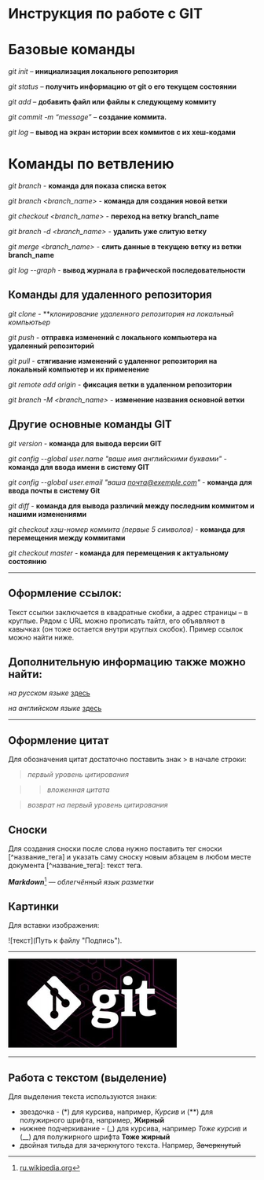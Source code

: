 # Инструкция по работе с GIT

# Базовые команды

*git init* – **инициализация локального репозитория**

*git status* – **получить информацию от git о его текущем состоянии**

*git add* – **добавить файл или файлы к следующему коммиту**

*git commit -m “message”* – **создание коммита.**

*git log* – **вывод на экран истории всех коммитов с их хеш-кодами**


# Команды по ветвлению

*git branch* - **команда для показа списка веток**

*git branch <branch_name>* - **команда для создания новой ветки**

*git checkout <branch_name>* - **переход на ветку branch_name**

*git branch -d <branch_name>* - **удалить уже слитую ветку**

*git merge <branch_name>* - **слить данные в текущею ветку из ветки branch_name**

*git log --graph* - **вывод журнала в графической последовательности**

## Команды для удаленного репозитория

*git clone* - ***клонирование удаленного репозитория на локальный компьютьер*

*git push* - **отправка изменений с локального компьютера на удаленный репозиторий**

*git pull* - **стягивание изменений с удаленног репозитория на локальный компьютер и их применение**

*git remote add origin* - **фиксация ветки в удаленном репозитории**

*git branch -M <branch_name>* - **изменение названия основной ветки**

## Другие основные команды GIT

*git version* - **команда для вывода версии GIT**

*git config --global user.name "ваше имя английскими буквами"* - **команда для ввода имени в систему GIT**

*git config --global user.email "ваша почта@exemple.com"* - **команда для ввода почты в систему Git** 

*git diff* - **команда для вывода различий между последним коммитом и нашими изменениями**

*git checkout хэш-номер коммита (первые 5 символов)* - **команда для перемещения между коммитами**

*git checkout master* - **команда для перемещения к актуальному состоянию**

* * *
## Оформление ссылок:

Текст ссылки заключается в квадратные скобки, а адрес страницы – в круглые. Рядом с URL можно прописать тайтл, его объявляют в кавычках (он тоже остается внутри круглых скобок). Пример ссылок можно найти ниже.

## Дополнительную информацию также можно найти:

   *на русском языке* [здесь](https://texterra.ru/blog/ischerpyvayushchaya-shpargalka-po-sintaksisu-razmetki-markdown-na-zametku-avtoram-veb-razrabotchikam.html)

   *на английском языке* [здесь](https://www.w3schools.io/file/markdown-links/ "W3schools.io")

* * *

## Оформление цитат

Для обозначения цитат достаточно поставить знак > в начале строки:

> *первый уровень цитирования*

>

>> *вложенная цитата*

> 
> *возврат на первый уровень цитирования*

## Сноски

Для создания сноски после слова нужно поставить тег сноски [^название_тега] и указать саму сноску новым абзацем в любом месте документа [^название_тега]: текст тега.

   ***Markdown***[^1] — *облегчённый язык разметки*

[^1]: [ru.wikipedia.org](/wiki/Markdown "ru.wikipedia.org")

## Картинки

Для вставки изображения:

![текст](Путь к файлу "Подпись"). 

* * * * *
![Git logo](logo_git.JPG)
* * * * *

## Работа с текстом (выделение)

Для выделения текста используются знаки:
+ звездочка - (*) для курсива, например, *Курсив* и (**) для полужирного шрифта, например, **Жирный**
+ нижнее подчеркивание - (_) для курсива, например _Тоже курсив_ и (__) для полужирного шрифта __Тоже жирный__
+ двойная тильда для зачеркнутого текста. Напрмер, ~~Зачеркнутый~~
